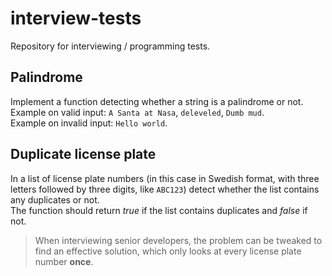 # interview-tests
Repository for interviewing / programming tests.  

## Palindrome
Implement a function detecting whether a string is a palindrome or not.  
Example on valid input: `A Santa at Nasa`, `deleveled`, `Dumb mud`.  
Example on invalid input: `Hello world`.

## Duplicate license plate
In a list of license plate numbers (in this case in Swedish format, with three letters followed by three digits, like `ABC123`) detect whether the list contains any duplicates or not.  
The function should return *true* if the list contains duplicates and *false* if not.  
 > When interviewing senior developers, the problem can be tweaked to find an effective solution, which only looks at every license plate number **once**.  